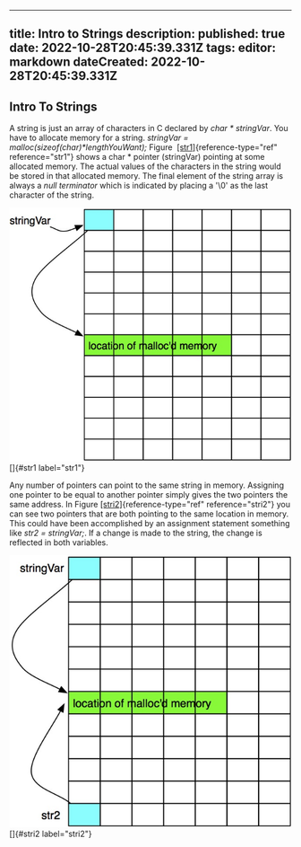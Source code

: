 
---
title: Intro to Strings
description: 
published: true
date: 2022-10-28T20:45:39.331Z
tags: 
editor: markdown
dateCreated: 2022-10-28T20:45:39.331Z
---

## Intro To Strings

A string is just an array of characters in C declared by *char \*
stringVar*. You have to allocate memory for a string. *stringVar =
malloc(sizeof(char)\*lengthYouWant);* Figure
 [\[str1\]](#str1){reference-type="ref" reference="str1"} shows a char
\* pointer (stringVar) pointing at some allocated memory. The actual
values of the characters in the string would be stored in that allocated
memory. The final element of the string array is always a *null
terminator* which is indicated by placing a '\\0' as the last character
of the string.

![image](/img/strings1.jpg) []{#str1 label="str1"}

Any number of pointers can point to the same string in memory. Assigning
one pointer to be equal to another pointer simply gives the two pointers
the same address. In Figure [\[stri2\]](#stri2){reference-type="ref"
reference="stri2"} you can see two pointers that are both pointing to
the same location in memory. This could have been accomplished by an
assignment statement something like *str2 = stringVar;*. If a change is
made to the string, the change is reflected in both variables.

![image](/img/strings2.jpg) []{#stri2 label="stri2"}
